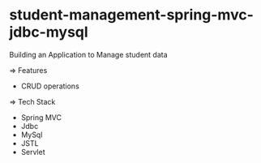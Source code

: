 # student-management-spring-mvc-jdbc-mysql

Building an Application to Manage student data

=> Features
  - CRUD operations
  
=> Tech Stack
  - Spring MVC
  - Jdbc
  - MySql
  - JSTL
  - Servlet
  
